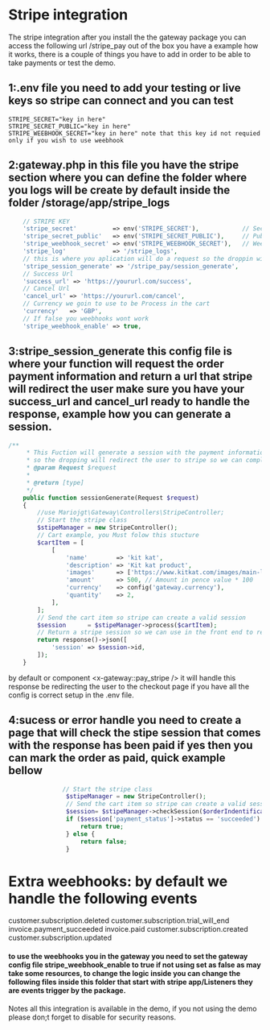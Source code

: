 # Stripe integration

The stripe integration after you install the the gateway package you can access the following url /stripe_pay out of the box you have a example how it works, there is a couple of things you have to add in order to be able to take payments or test the demo.

## 1:.env file you need to add your testing or live keys so stripe can connect and you can test

```
STRIPE_SECRET="key in here"
STRIPE_SECRET_PUBLIC="key in here"
STRIPE_WEEBHOOK_SECRET="key in here" note that this key id not requied only if you wish to use weebhook
```

## 2:gateway.php in this file you have the stripe section where you can define the folder where you logs will be create by default inside the folder /storage/app/stripe_logs

```php
    // STRIPE KEY
    'stripe_secret'          => env('STRIPE_SECRET'),            // Secret comes from the .env file
    'stripe_secret_public'   => env('STRIPE_SECRET_PUBLIC'),     // Public key comes from the .env file
    'stripe_weebhook_secret' => env('STRIPE_WEEBHOOK_SECRET'),   // Weebhook key comes from the .env file
    'stripe_log'             => '/stripe_logs',
    // this is where you aplication will do a request so the droppin will generate a session id based in you card more info next block
    'stripe_session_generate' => '/stripe_pay/session_generate',
    // Success Url
    'success_url' => 'https://yoururl.com/success',
    // Cancel Url
    'cancel_url' => 'https://yoururl.com/cancel',
    // Currency we goin to use to be Process in the cart
    'currency'   => 'GBP',
    // If false you weebhooks wont work
    'stripe_weebhook_enable' => true,
```

## 3:stripe_session_generate this config file is where your function will request the order payment information and return a url that stripe will redirect the user make sure you have your success_url and cancel_url ready to handle the response, example how you can generate a session.

```php
/**
     * This Fuction will generate a session with the payment information live value and etc
     * so the dropping will redirect the user to stripe so we can complete the order
     * @param Request $request
     *
     * @return [type]
     */
    public function sessionGenerate(Request $request)
    {
	    //use Mariojgt\Gateway\Controllers\StripeController;
        // Start the stripe class
        $stipeManager = new StripeController();
        // Cart example, you Must folow this stucture
        $cartItem = [
            [
                'name'        => 'kit kat',
                'description' => 'Kit kat product',
                'images'      => ['https://www.kitkat.com/images/main-logo-snap.png'],
                'amount'      => 500, // Amount in pence value * 100
                'currency'    => config('gateway.currency'),
                'quantity'    => 2,
            ],
        ];
        // Send the cart item so stripe can create a valid session
        $session      = $stipeManager->process($cartItem);
        // Return a stripe session so we can use in the front end to redirect the user
        return response()->json([
            'session' => $session->id,
        ]);
    }
```

by default or component <x-gateway::pay_stripe /> it will handle this response be redirecting the user to the checkout page if you have all the config is correct setup in the .env file.

## 4:sucess or error handle you need to create a page that will check the stipe session that comes with the response has been paid if yes then you can mark the order as paid, quick example bellow

```php
			   // Start the stripe class
                $stipeManager = new StripeController();
                // Send the cart item so stripe can create a valid session
                $session= $stipeManager->checkSession($orderIndentification); // order indentification is what comes back from stripe
                if ($session['payment_status']->status == 'succeeded') {
                    return true;
                } else {
                    return false;
                }
```

# Extra weebhooks: by default we handle the following events

customer.subscription.deleted
customer.subscription.trial_will_end
invoice.payment_succeeded
invoice.paid
customer.subscription.created
customer.subscription.updated

#### to use the weebhooks you in the gateway you need to set the gateway config file stripe_weebhook_enable to true if not using set as false as may take some resources, to change the logic inside you can change the following files  inside this folder that start with stripe app/Listeners they are events trigger by the package.

Notes all this integration is available in the demo, if you not using the demo please don;t forget to disable for security reasons.